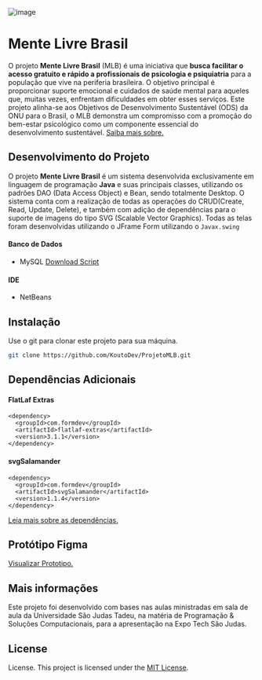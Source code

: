 ![image](https://raw.githubusercontent.com/KoutoDev/ProjetoMLB/felipebranch/src/main/resources/images/HeaderGithub.svg)
# Mente Livre Brasil
O projeto **Mente Livre Brasil** (MLB) é uma iniciativa que **busca facilitar o acesso gratuito e rápido a profissionais de psicologia e psiquiatria** para a população que vive na periferia brasileira. O objetivo principal é proporcionar suporte emocional e cuidados de saúde mental para aqueles que, muitas vezes, enfrentam dificuldades em obter esses serviços. Este projeto alinha-se aos Objetivos de Desenvolvimento Sustentável (ODS) da ONU para o Brasil, o MLB demonstra um compromisso com a promoção do bem-estar psicológico como um componente essencial do desenvolvimento sustentável. [Saiba mais sobre.](https://brasil.un.org/pt-br/sdgs)

## Desenvolvimento do Projeto
O projeto **Mente Livre Brasil** é um sistema desenvolvida exclusivamente em linguagem de programação **Java** e suas principais classes, utilizando os padrões DAO (Data Access Object) e Bean, sendo totalmente Desktop. O sistema conta com a realização de todas as operações do CRUD(Create, Read, Update, Delete), e também com adição de dependências para o suporte de imagens do tipo SVG (Scalable Vector Graphics). Todas as telas foram desenvolvidas utilizando o JFrame Form utilizando o ```Javax.swing```
#### Banco de Dados
* MySQL [Download Script](https://github.com/KoutoDev/ProjetoMLB/blob/main/SQLScript.sql)
#### IDE
* NetBeans

## Instalação

Use o git para clonar este projeto para sua máquina.

```bash
git clone https://github.com/KoutoDev/ProjetoMLB.git
```

## Dependências Adicionais
#### FlatLaf Extras
```
<dependency>
  <groupId>com.formdev</groupId>
  <artifactId>flatlaf-extras</artifactId>
  <version>3.1.1</version>
</dependency>
```
#### svgSalamander
```
<dependency>
  <groupId>com.formdev</groupId>
  <artifactId>svgSalamander</artifactId>
  <version>1.1.4</version>
</dependency>
```
[Leia mais sobre as dependências.](https://github.com/JFormDesigner/FlatLaf/tree/main/flatlaf-extras)

## Protótipo Figma
[Visualizar Prototipo.](https://www.figma.com/file/x9HVgaHmfEdeDz2OmaZ15g/PMLB?type=design&node-id=505%3A3013&mode=design&t=n1QitUTaPMJgsuMZ-1)

## Mais informações
Este projeto foi desenvolvido com bases nas aulas ministradas em sala de aula da Universidade São Judas Tadeu, na matéria de Programação & Soluções Computacionais, para a apresentação na Expo Tech São Judas.
## License
License. This project is licensed under the [MIT License](https://github.com/KoutoDev/ProjetoMLB/blob/main/LICENSE).

